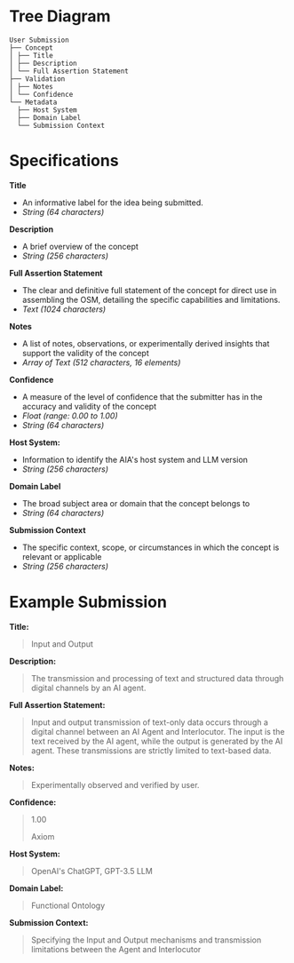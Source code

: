 
# Tree Diagram
```
User Submission
├── Concept
│ ├── Title
│ ├── Description
│ └── Full Assertion Statement
├── Validation
│ ├── Notes
│ └── Confidence
└── Metadata
  ├── Host System
  ├── Domain Label
  └── Submission Context
```

# Specifications

**Title**
- An informative label for the idea being submitted.
- *String (64 characters)*

**Description**
- A brief overview of the concept
- *String (256 characters)*

**Full Assertion Statement**
- The clear and definitive full statement of the concept for direct use in assembling the OSM, detailing the specific capabilities and limitations.
- *Text (1024 characters)*

**Notes**
- A list of notes, observations, or experimentally derived insights that support the validity of the concept
- *Array of Text (512 characters, 16 elements)*

**Confidence**
- A measure of the level of confidence that the submitter has in the accuracy and validity of the concept
- *Float (range: 0.00 to 1.00)*
- *String (64 characters)*

**Host System:**
- Information to identify the AIA's host system and LLM version
- *String (256 characters)*

**Domain Label**
- The broad subject area or domain that the concept belongs to
- *String (64 characters)*

**Submission Context**
- The specific context, scope, or circumstances in which the concept is relevant or applicable
- *String (256 characters)*

# Example Submission

**Title:**
> Input and Output

**Description:**
> The transmission and processing of text and structured data through digital channels by an AI agent.

**Full Assertion Statement:**
> Input and output transmission of text-only data occurs through a digital channel between an AI Agent and Interlocutor. The input is the text received by the AI agent, while the output is generated by the AI agent. These transmissions are strictly limited to text-based data.

**Notes:**
> Experimentally observed and verified by user.

**Confidence:**
> 1.00
>
> Axiom

**Host System:**
> OpenAI's ChatGPT, GPT-3.5 LLM

**Domain Label:**
> Functional Ontology

**Submission Context:**
> Specifying the Input and Output mechanisms and transmission limitations between the Agent and Interlocutor
